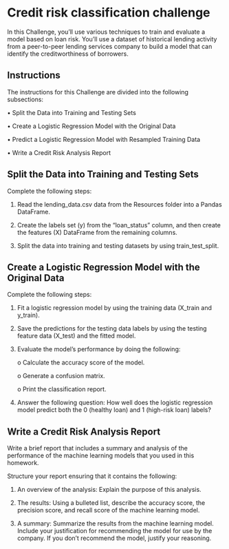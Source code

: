 # Credit risk classification challenge

In this Challenge, you’ll use various techniques to train and evaluate a model based on loan risk. You’ll use a dataset of historical lending activity from a peer-to-peer lending services company to build a model that can identify the creditworthiness of borrowers.

## Instructions

The instructions for this Challenge are divided into the following subsections:

  •	Split the Data into Training and Testing Sets
  
  •	Create a Logistic Regression Model with the Original Data
  
  •	Predict a Logistic Regression Model with Resampled Training Data
  
  •	Write a Credit Risk Analysis Report

## Split the Data into Training and Testing Sets

Complete the following steps:

1.	Read the lending_data.csv data from the Resources folder into a Pandas DataFrame.

2.	Create the labels set (y) from the “loan_status” column, and then create the features (X) DataFrame from the remaining columns.

3.	Split the data into training and testing datasets by using train_test_split.

## Create a Logistic Regression Model with the Original Data

Complete the following steps:

1.	Fit a logistic regression model by using the training data (X_train and y_train).

2.	Save the predictions for the testing data labels by using the testing feature data (X_test) and the fitted model.

3.	Evaluate the model’s performance by doing the following:
     
    o	Calculate the accuracy score of the model.
    
    o	Generate a confusion matrix.
    
    o	Print the classification report.
    
4.	Answer the following question: How well does the logistic regression model predict both the 0 (healthy loan) and 1 (high-risk loan) labels?

## Write a Credit Risk Analysis Report

Write a brief report that includes a summary and analysis of the performance of the machine learning models that you used in this homework.

Structure your report ensuring that it contains the following:

1.	An overview of the analysis: Explain the purpose of this analysis.

2.	The results: Using a bulleted list, describe the accuracy score, the precision score, and recall score of the machine learning model.

3.	A summary: Summarize the results from the machine learning model. Include your justification for recommending the model for use by the company. If you don’t recommend the model, justify your reasoning.

